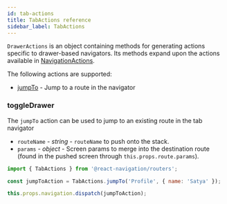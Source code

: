 ```yaml
---
id: tab-actions
title: TabActions reference
sidebar_label: TabActions
---
```


`DrawerActions` is an object containing methods for generating actions specific to drawer-based navigators. Its methods expand upon the actions available in [NavigationActions](navigation-actions.html).

The following actions are supported:

- [jumpTo](#jumpTo) - Jump to a route in the navigator

### toggleDrawer

The `jumpTo` action can be used to jump to an existing route in the tab navigator

- `routeName` - _string_ - `routeName` to push onto the stack.
- `params` - _object_ - Screen params to merge into the destination route (found in the pushed screen through `this.props.route.params`).

```js
import { TabActions } from '@react-navigation/routers';

const jumpToAction = TabActions.jumpTo('Profile', { name: 'Satya' });

this.props.navigation.dispatch(jumpToAction);
```
